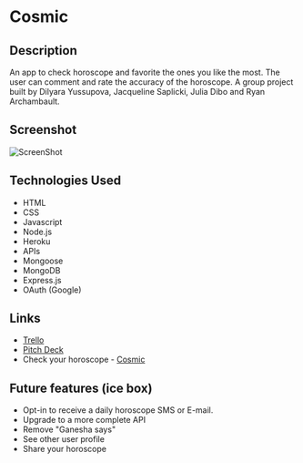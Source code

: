 # Cosmic 

## Description
An app to check horoscope and favorite the ones you like the most. The user can comment and rate the accuracy of the horoscope.
A group project built by Dilyara Yussupova, Jacqueline Saplicki, Julia Dibo and Ryan Archambault.

## Screenshot
 ![ScreenShot](img/)

## Technologies Used
 * HTML
 * CSS
 * Javascript
 * Node.js
 * Heroku
 * APIs
 * Mongoose
 * MongoDB
 * Express.js
 * OAuth (Google)
 
 ## Links
 * [Trello](https://trello.com/b/ZS371KkO/project-3)
 * [Pitch Deck](https://docs.google.com/presentation/d/10dXU2MZpfmny6LKK1wQliPGXkqTMdtowTK_K8pgyKeI/edit?usp=sharing)
 * Check your horoscope - [Cosmic](https://cosmic-zodiac.herokuapp.com/) 

## Future features (ice box)
 * Opt-in to receive a daily horoscope SMS or E-mail.
 * Upgrade to a more complete API
 * Remove "Ganesha says"
 * See other user profile 
 * Share your horoscope
